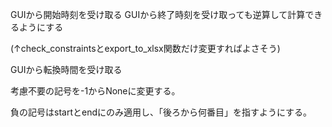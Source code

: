  GUIから開始時刻を受け取る
 GUIから終了時刻を受け取っても逆算して計算できるようにする
 
 (↑check_constraintsとexport_to_xlsx関数だけ変更すればよさそう)

 GUIから転換時間を受け取る

 考慮不要の記号を-1からNoneに変更する。

 負の記号はstartとendにのみ適用し、「後ろから何番目」を指すようにする。

